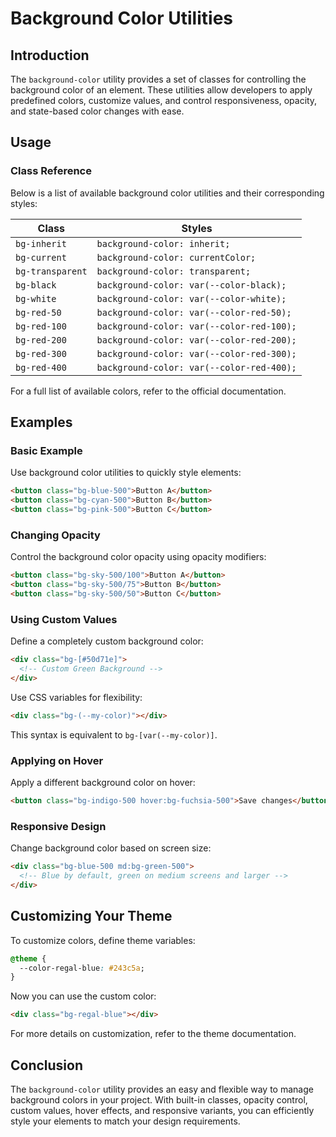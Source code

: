 # Background Color Utilities

## Introduction
The `background-color` utility provides a set of classes for controlling the background color of an element. These utilities allow developers to apply predefined colors, customize values, and control responsiveness, opacity, and state-based color changes with ease.

## Usage
### Class Reference
Below is a list of available background color utilities and their corresponding styles:

| Class               | Styles                                      |
|---------------------|--------------------------------------------|
| `bg-inherit`       | `background-color: inherit;`              |
| `bg-current`       | `background-color: currentColor;`         |
| `bg-transparent`   | `background-color: transparent;`          |
| `bg-black`         | `background-color: var(--color-black);`   |
| `bg-white`         | `background-color: var(--color-white);`   |
| `bg-red-50`        | `background-color: var(--color-red-50);`  |
| `bg-red-100`       | `background-color: var(--color-red-100);` |
| `bg-red-200`       | `background-color: var(--color-red-200);` |
| `bg-red-300`       | `background-color: var(--color-red-300);` |
| `bg-red-400`       | `background-color: var(--color-red-400);` |

For a full list of available colors, refer to the official documentation.

## Examples
### Basic Example
Use background color utilities to quickly style elements:
```html
<button class="bg-blue-500">Button A</button>
<button class="bg-cyan-500">Button B</button>
<button class="bg-pink-500">Button C</button>
```

### Changing Opacity
Control the background color opacity using opacity modifiers:
```html
<button class="bg-sky-500/100">Button A</button>
<button class="bg-sky-500/75">Button B</button>
<button class="bg-sky-500/50">Button C</button>
```

### Using Custom Values
Define a completely custom background color:
```html
<div class="bg-[#50d71e]">
  <!-- Custom Green Background -->
</div>
```
Use CSS variables for flexibility:
```html
<div class="bg-(--my-color)"></div>
```
This syntax is equivalent to `bg-[var(--my-color)]`.

### Applying on Hover
Apply a different background color on hover:
```html
<button class="bg-indigo-500 hover:bg-fuchsia-500">Save changes</button>
```

### Responsive Design
Change background color based on screen size:
```html
<div class="bg-blue-500 md:bg-green-500">
  <!-- Blue by default, green on medium screens and larger -->
</div>
```

## Customizing Your Theme
To customize colors, define theme variables:
```css
@theme {
  --color-regal-blue: #243c5a;
}
```
Now you can use the custom color:
```html
<div class="bg-regal-blue"></div>
```

For more details on customization, refer to the theme documentation.

## Conclusion
The `background-color` utility provides an easy and flexible way to manage background colors in your project. With built-in classes, opacity control, custom values, hover effects, and responsive variants, you can efficiently style your elements to match your design requirements.

